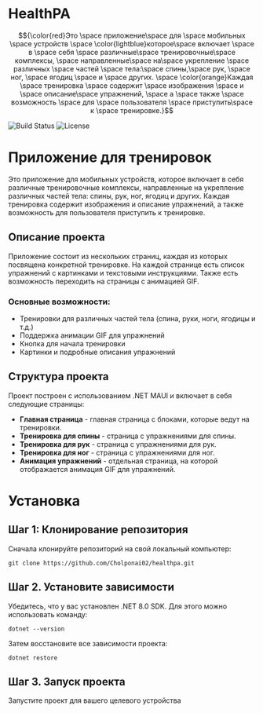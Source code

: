 # HealthPA

$${\color{red}Это \space приложение\space  для \space мобильных \space устройств \space \color{lightblue}которое\space  включает \space в \space себя \space различные\space  тренировочные\space  комплексы, \space направленные\space  на\space  укрепление \space различных \space частей \space тела:\space  спины,\space  рук, \space ног, \space ягодиц \space и \space других.  \space \color{orange}Каждая \space тренировка \space содержит \space изображения \space и \space описание\space  упражнений, \space а \space также \space возможность \space  для \space  пользователя \space приступить\space  к \space тренировке.}$$

![Build Status](https://img.shields.io/badge/build-passing-brightgreen)
![License](https://img.shields.io/badge/license-MIT-blue)


# Приложение для тренировок

Это приложение для мобильных устройств, которое включает в себя различные тренировочные комплексы, направленные на укрепление различных частей тела: спины, рук, ног, ягодиц и других. Каждая тренировка содержит изображения и описание упражнений, а также возможность для пользователя приступить к тренировке.

## Описание проекта

Приложение состоит из нескольких страниц, каждая из которых посвящена конкретной тренировке. На каждой странице есть список упражнений с картинками и текстовыми инструкциями. Также есть возможность переходить на страницы с анимацией GIF.

### Основные возможности:
- Тренировки для различных частей тела (спина, руки, ноги, ягодицы и т.д.)
- Поддержка анимации GIF для упражнений
- Кнопка для начала тренировки
- Картинки и подробные описания упражнений

## Структура проекта

Проект построен с использованием .NET MAUI и включает в себя следующие страницы:

- **Главная страница** - главная страница с блоками, которые ведут на тренировки.
- **Тренировка для спины** - страница с упражнениями для спины.
- **Тренировка для рук** - страница с упражнениями для рук.
- **Тренировка для ног** - страница с упражнениями для ног.
- **Анимация упражнений** - отдельная страница, на которой отображается анимация GIF для упражнений.

# Установка

## Шаг 1: Клонирование репозитория
Сначала клонируйте репозиторий на свой локальный компьютер:

```
git clone https://github.com/Cholponai02/healthpa.git
```

## Шаг 2. Установите зависимости
Убедитесь, что у вас установлен .NET 8.0 SDK. Для этого можно использовать команду:

```
dotnet --version
```

Затем восстановите все зависимости проекта:
```
dotnet restore
```
##  Шаг 3. Запуск проекта
Запустите проект для вашего целевого устройства
